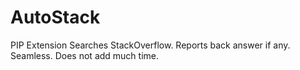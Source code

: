 # AutoStack
PIP Extension
Searches StackOverflow. Reports back answer if any. Seamless. Does not add much time.
